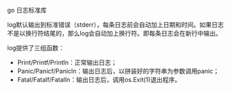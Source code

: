 
go 日志标准库

log默认输出到标准错误（stderr），每条日志前会自动加上日期和时间。如果日志不是以换行符结尾的，那么log会自动加上换行符。即每条日志会在新行中输出。

log提供了三组函数：

- Print/Printf/Println：正常输出日志；
- Panic/Panicf/Panicln：输出日志后，以拼装好的字符串为参数调用panic；
- Fatal/Fatalf/Fatalln：输出日志后，调用os.Exit(1)退出程序。
